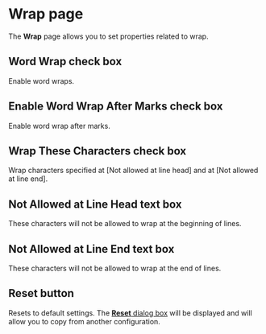 # Wrap page

The **Wrap** page allows you to set properties related to wrap.

## Word Wrap check box

Enable word wraps.

## Enable Word Wrap After Marks check box

Enable word wrap after marks.

## Wrap These Characters check box

Wrap characters specified at \[Not allowed at line head\] and at \[Not allowed
at line end\].

## Not Allowed at Line Head text box

These characters will not be allowed to wrap at the beginning of lines.

## Not Allowed at Line End text box

These characters will not be allowed to wrap at the end of lines.

## Reset button

Resets to default settings. The
[**Reset** dialog box](../reset/index) will be displayed
and will allow you to copy from another configuration.

